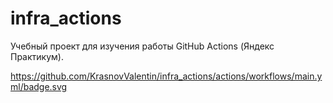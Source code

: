 # infra_actions
Учебный проект для изучения работы GitHub Actions (Яндекс Практикум).


https://github.com/KrasnovValentin/infra_actions/actions/workflows/main.yml/badge.svg
